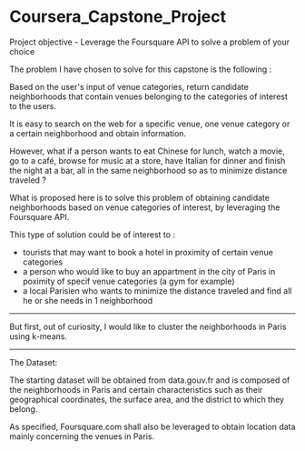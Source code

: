 # Coursera_Capstone_Project
Project objective - Leverage the Foursquare API to solve a problem of your choice


The problem I have chosen to solve for this capstone is the following :


Based on the user's input of venue categories, return candidate neighborhoods that contain venues belonging to the categories of interest to the users.

It is easy to search on the web for a specific venue, one venue category or a certain neighborhood and obtain information.

However, what if a person wants to eat Chinese for lunch, watch a movie, go to a café, browse for music at a store, have Italian for dinner and finish the night at a bar, all in the same neighborhood so as to minimize distance traveled ?

What is proposed here is to solve this problem of obtaining candidate neighborhoods based on venue categories of interest, by leveraging the Foursquare API.

This type of solution could be of interest to :
- tourists that may want to book a hotel in proximity of certain venue categories
- a person who would like to buy an appartment in the city of Paris in poximity of specif venue categories (a gym for example)
- a local Parisien who wants to minimize the distance traveled and find all he or she needs in 1 neighborhood

-----------------------------------------------

But first, out of curiosity, I would like to cluster the neighborhoods in Paris using k-means.


-----------------------------------------------
The Dataset:

The starting dataset will be obtained from data.gouv.fr and is composed of the neighborhoods in Paris and certain characteristics such as their geographical coordinates, the surface area, and the district to which they belong.

As specified, Foursquare.com shall also be leveraged to obtain location data mainly concerning the venues in Paris.
